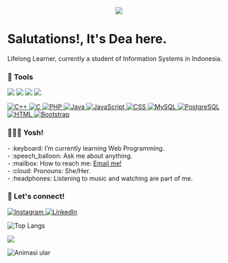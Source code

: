 <p align="center"> 
  <img src="https://capsule-render.vercel.app/api?text=Hi%20there%20👋,%20I'm%20Dea!🕹️&animation=fadeIn&type=waving&color=gradient&height=100"/> 
</p>

# <strong>Salutations!, It's Dea here.</strong>
Lifelong Learner, currently a student of Information Systems in Indonesia.

### <strong>🚀 Tools</strong>
<p>
    <img src="https://img.shields.io/badge/Text%20Editor-Visual%20Studio%20Code-blue?&logo=visual%20studio%20code&logoColor=blue" />
    <img src="https://img.shields.io/badge/IDE-NetBeans-brightgreen?&logo=apache%20netbeans%20ide&logoColor=brightgreen" />
    <img src="https://img.shields.io/badge/OS-MacOS-blue?&logo=apple" />
    <img src="https://img.shields.io/badge/IDE-Xcode-blue?&logo=xcode" />
</p>
<p>
    <a href="https://en.cppreference.com/">
        <img src="https://skillicons.dev/icons?i=cpp" alt="C++"/>
    </a>
    <a href="https://www.learn-c.org/">
        <img src="https://skillicons.dev/icons?i=c" alt="C"/>
    </a>
    <a href="https://www.php.net/">
        <img src="https://skillicons.dev/icons?i=php" alt="PHP"/>
    </a>
    <a href="https://www.java.com/">
        <img src="https://skillicons.dev/icons?i=java" alt="Java"/>
    </a>
    <a href="https://developer.mozilla.org/en-US/docs/Web/JavaScript">
        <img src="https://skillicons.dev/icons?i=js" alt="JavaScript"/>
    </a>
    <a href="https://developer.mozilla.org/en-US/docs/Web/CSS">
        <img src="https://skillicons.dev/icons?i=css" alt="CSS"/>
    </a>
    <a href="https://dev.mysql.com/">
        <img src="https://skillicons.dev/icons?i=mysql" alt="MySQL"/>
    </a>
    <a href="https://www.postgresql.org/">
        <img src="https://skillicons.dev/icons?i=postgres" alt="PostgreSQL"/>
    </a>
    <a href="https://www.w3.org/Style/CSS/Overview.en.html">
        <img src="https://skillicons.dev/icons?i=html" alt="HTML"/>
    </a>
    <a href="https://getbootstrap.com/">
        <img src="https://skillicons.dev/icons?i=bootstrap" alt="Bootstrap"/>
    </a>
</p>


### <strong>👩🏼‍💻 Yosh!</strong>
<p>
    - :keyboard: I’m currently learning Web Programming. </br>
    - :speech_balloon: Ask me about anything.</br>
    - :mailbox: How to reach me: <a href="mailto:deaauly@gmail.com">Email me!</a>  </br>
    - :cloud: Pronouns: She/Her. </br>
    - :headphones: Listening to music and watching are part of me. </br>
<p>

 
### <strong>📲 Let's connect!</strong>
 <a href="https://www.instagram.com/deaulya._/">
        <img src="https://skillicons.dev/icons?i=instagram" alt="Instagram"/>
    </a>
    <a href="https://www.linkedin.com/in/dea-aulya-61942830a/">
        <img src="https://skillicons.dev/icons?i=linkedin" alt="LinkedIn"/>
  </a>

  ![Top Langs](https://github-readme-stats.vercel.app/api/top-langs/?username=deaaulya&layout=compact)

<p>
<picture>
  <source
    srcset="https://github-readme-stats.vercel.app/api?username=deaaulya&show_icons=true&theme=dark"
    media="(prefers-color-scheme: dark)"
  />
  <source
    srcset="https://github-readme-stats.vercel.app/api?username=deaaulya&show_icons=true"
    media="(prefers-color-scheme: light), (prefers-color-scheme: no-preference)"
  />
  <img src="https://github-readme-stats.vercel.app/api?username=deaaulya&show_icons=true" />
</picture>
</p>

![Animasi ular]( https://github.com/deaaulya/deaaulya/blob/output/github-contribution-grid-snake.svg )
